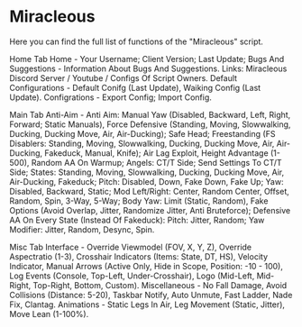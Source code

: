 # Miracleous
Here you can find the full list of functions of the "Miracleous" script.

Home Tab
Home - Your Username; Client Version; Last Update;
Bugs And Suggestions - Information About Bugs And Suggestions.
Links: Miracleous Discord Server / Youtube / Configs Of Script Owners.
Default Configurations - Default Conifg (Last Update), Waiking Config (Last Update).
Configrations - Export Config; Import Config.

Main Tab
Anti-Aim - Anti Aim: Manual Yaw (Disabled, Backward, Left, Right, Forward; Static Manuals), Force Defensive (Standing, Moving, Slowwalking, Ducking, Ducking Move, Air, Air-Ducking); Safe Head; Freestanding (FS Disablers: Standing, Moving, Slowwalking, Ducking, Ducking Move, Air, Air-Ducking, Fakeduck, Manual, Knife); Air Lag Exploit, Height Advantage (1-500), Random AA On Warmup; Angels: CT/T Side; Send Settings To CT/T Side; States: Standing, Moving, Slowwalking, Ducking, Ducking Move, Air, Air-Ducking, Fakeduck; Pitch: Disabled, Down, Fake Down, Fake Up; Yaw: Disabled, Backward, Static; Mod Left/Right: Center, Random Center, Offset, Random, Spin, 3-Way, 5-Way; Body Yaw: Limit (Static, Random), Fake Options (Avoid Overlap, Jitter, Randomize Jitter, Anti Bruteforce); Defensive AA On Every State (Instead Of Fakeduck): Pitch: Jitter, Random; Yaw Modifier: Jitter, Random, Desync, Spin.

Misc Tab
Interface - Override Viewmodel (FOV, X, Y, Z), Override Aspectratio (1-3), Crosshair Indicators (Items: State, DT, HS), Velocity Indicator, Manual Arrows (Active Only, Hide in Scope, Position: -10 - 100), Log Events (Console, Top-Left, Under-Crosshair), Logo (Mid-Left, Mid-Right, Top-Right, Bottom, Custom).
Miscellaneous - No Fall Damage, Avoid Collisions (Distance: 5-20), Taskbar Notify, Auto Unmute, Fast Ladder, Nade Fix, Clantag.
Animations - Static Legs In Air, Leg Movement (Static, Jitter), Move Lean (1-100%).
